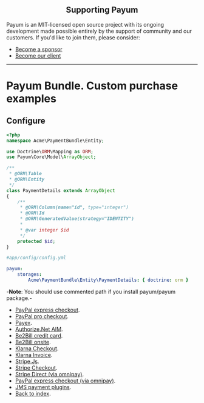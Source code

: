 <h2 align="center">Supporting Payum</h2>

Payum is an MIT-licensed open source project with its ongoing development made possible entirely by the support of community and our customers. If you'd like to join them, please consider:

- [Become a sponsor](https://www.patreon.com/makasim)
- [Become our client](http://forma-pro.com/)

---

# Payum Bundle. Custom purchase examples

## Configure

```php
<?php
namespace Acme\PaymentBundle\Entity;

use Doctrine\ORM\Mapping as ORM;
use Payum\Core\Model\ArrayObject;

/**
 * @ORM\Table
 * @ORM\Entity
 */
class PaymentDetails extends ArrayObject
{
    /**
     * @ORM\Column(name="id", type="integer")
     * @ORM\Id
     * @ORM\GeneratedValue(strategy="IDENTITY")
     *
     * @var integer $id
     */
    protected $id;
}
```

```yml
#app/config/config.yml

payum:
    storages:
        Acme\PaymentBundle\Entity\PaymentDetails: { doctrine: orm }
```

-**Note**: You should use commented path if you install payum/payum package.-

* [PayPal express checkout](custom-purchase-examples/paypal-express-checkout.md).
* [PayPal pro checkout](custom-purchase-examples/paypal-pro-checkout.md).
* [Payex](custom-purchase-examples/payex.md).
* [Authorize.Net AIM](custom-purchase-examples/authorize-net-aim.md).
* [Be2Bill credit card](custom-purchase-examples/be2bill.md).
* [Be2Bill onsite](custom-purchase-examples/be2bill-onsite.md).
* [Klarna Checkout](custom-purchase-examples/klarna-checkout.md).
* [Klarna Invoice](custom-purchase-examples/klarna-invoice.md).
* [Stripe.Js](custom-purchase-examples/stripe-js.md).
* [Stripe Checkout](custom-purchase-examples/stripe-checkout.md).
* [Stripe Direct (via omnipay)](custom-purchase-examples/stripe-via-omnipay.md).
* [PayPal express checkout (via omnipay)](custom-purchase-examples/paypal-via-omnipay.md).
* [JMS payment plugins](../jms-payment-bridge/getting-started.md).
* [Back to index](../index.md).
